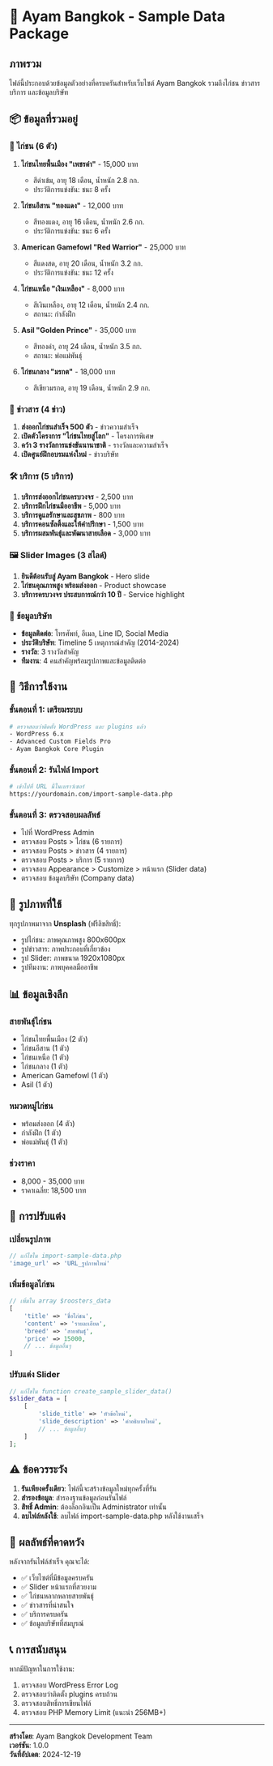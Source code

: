 # 🐓 Ayam Bangkok - Sample Data Package

## ภาพรวม
ไฟล์นี้ประกอบด้วยข้อมูลตัวอย่างที่ครบครันสำหรับเว็บไซต์ Ayam Bangkok รวมถึงไก่ชน ข่าวสาร บริการ และข้อมูลบริษัท

## 📦 ข้อมูลที่รวมอยู่

### 🐓 ไก่ชน (6 ตัว)
1. **ไก่ชนไทยพื้นเมือง "เพชรดำ"** - 15,000 บาท
   - สีดำเข้ม, อายุ 18 เดือน, น้ำหนัก 2.8 กก.
   - ประวัติการแข่งขัน: ชนะ 8 ครั้ง

2. **ไก่ชนอีสาน "ทองแดง"** - 12,000 บาท
   - สีทองแดง, อายุ 16 เดือน, น้ำหนัก 2.6 กก.
   - ประวัติการแข่งขัน: ชนะ 6 ครั้ง

3. **American Gamefowl "Red Warrior"** - 25,000 บาท
   - สีแดงสด, อายุ 20 เดือน, น้ำหนัก 3.2 กก.
   - ประวัติการแข่งขัน: ชนะ 12 ครั้ง

4. **ไก่ชนเหนือ "เงินเหลือง"** - 8,000 บาท
   - สีเงินเหลือง, อายุ 12 เดือน, น้ำหนัก 2.4 กก.
   - สถานะ: กำลังฝึก

5. **Asil "Golden Prince"** - 35,000 บาท
   - สีทองคำ, อายุ 24 เดือน, น้ำหนัก 3.5 กก.
   - สถานะ: พ่อแม่พันธุ์

6. **ไก่ชนกลาง "มรกต"** - 18,000 บาท
   - สีเขียวมรกต, อายุ 19 เดือน, น้ำหนัก 2.9 กก.

### 📰 ข่าวสาร (4 ข่าว)
1. **ส่งออกไก่ชนสำเร็จ 500 ตัว** - ข่าวความสำเร็จ
2. **เปิดตัวโครงการ "ไก่ชนไทยสู่โลก"** - โครงการพิเศษ
3. **คว้า 3 รางวัลการแข่งขันนานาชาติ** - รางวัลและความสำเร็จ
4. **เปิดศูนย์ฝึกอบรมแห่งใหม่** - ข่าวบริษัท

### 🛠 บริการ (5 บริการ)
1. **บริการส่งออกไก่ชนครบวงจร** - 2,500 บาท
2. **บริการฝึกไก่ชนมืออาชีพ** - 5,000 บาท
3. **บริการดูแลรักษาและสุขภาพ** - 800 บาท
4. **บริการคอนซัลติ้งและให้คำปรึกษา** - 1,500 บาท
5. **บริการผสมพันธุ์และพัฒนาสายเลือด** - 3,000 บาท

### 🖼 Slider Images (3 สไลด์)
1. **ยินดีต้อนรับสู่ Ayam Bangkok** - Hero slide
2. **ไก่ชนคุณภาพสูง พร้อมส่งออก** - Product showcase
3. **บริการครบวงจร ประสบการณ์กว่า 10 ปี** - Service highlight

### 🏢 ข้อมูลบริษัท
- **ข้อมูลติดต่อ**: โทรศัพท์, อีเมล, Line ID, Social Media
- **ประวัติบริษัท**: Timeline 5 เหตุการณ์สำคัญ (2014-2024)
- **รางวัล**: 3 รางวัลสำคัญ
- **ทีมงาน**: 4 คนสำคัญพร้อมรูปภาพและข้อมูลติดต่อ

## 🚀 วิธีการใช้งาน

### ขั้นตอนที่ 1: เตรียมระบบ
```bash
# ตรวจสอบว่าติดตั้ง WordPress และ plugins แล้ว
- WordPress 6.x
- Advanced Custom Fields Pro
- Ayam Bangkok Core Plugin
```

### ขั้นตอนที่ 2: รันไฟล์ Import
```bash
# เข้าไปที่ URL นี้ในเบราว์เซอร์
https://yourdomain.com/import-sample-data.php
```

### ขั้นตอนที่ 3: ตรวจสอบผลลัพธ์
- ไปที่ WordPress Admin
- ตรวจสอบ Posts > ไก่ชน (6 รายการ)
- ตรวจสอบ Posts > ข่าวสาร (4 รายการ)
- ตรวจสอบ Posts > บริการ (5 รายการ)
- ตรวจสอบ Appearance > Customize > หน้าแรก (Slider data)
- ตรวจสอบ ข้อมูลบริษัท (Company data)

## 🎨 รูปภาพที่ใช้

ทุกรูปภาพมาจาก **Unsplash** (ฟรีลิขสิทธิ์):
- รูปไก่ชน: ภาพคุณภาพสูง 800x600px
- รูปข่าวสาร: ภาพประกอบที่เกี่ยวข้อง
- รูป Slider: ภาพขนาด 1920x1080px
- รูปทีมงาน: ภาพบุคคลมืออาชีพ

## 📊 ข้อมูลเชิงลึก

### สายพันธุ์ไก่ชน
- ไก่ชนไทยพื้นเมือง (2 ตัว)
- ไก่ชนอีสาน (1 ตัว)
- ไก่ชนเหนือ (1 ตัว)
- ไก่ชนกลาง (1 ตัว)
- American Gamefowl (1 ตัว)
- Asil (1 ตัว)

### หมวดหมู่ไก่ชน
- พร้อมส่งออก (4 ตัว)
- กำลังฝึก (1 ตัว)
- พ่อแม่พันธุ์ (1 ตัว)

### ช่วงราคา
- 8,000 - 35,000 บาท
- ราคาเฉลี่ย: 18,500 บาท

## 🔧 การปรับแต่ง

### เปลี่ยนรูปภาพ
```php
// แก้ไขใน import-sample-data.php
'image_url' => 'URL_รูปภาพใหม่'
```

### เพิ่มข้อมูลไก่ชน
```php
// เพิ่มใน array $roosters_data
[
    'title' => 'ชื่อไก่ชน',
    'content' => 'รายละเอียด',
    'breed' => 'สายพันธุ์',
    'price' => 15000,
    // ... ข้อมูลอื่นๆ
]
```

### ปรับแต่ง Slider
```php
// แก้ไขใน function create_sample_slider_data()
$slider_data = [
    [
        'slide_title' => 'หัวข้อใหม่',
        'slide_description' => 'คำอธิบายใหม่',
        // ... ข้อมูลอื่นๆ
    ]
];
```

## ⚠️ ข้อควรระวัง

1. **รันเพียงครั้งเดียว**: ไฟล์นี้จะสร้างข้อมูลใหม่ทุกครั้งที่รัน
2. **สำรองข้อมูล**: สำรองฐานข้อมูลก่อนรันไฟล์
3. **สิทธิ์ Admin**: ต้องล็อกอินเป็น Administrator เท่านั้น
4. **ลบไฟล์หลังใช้**: ลบไฟล์ import-sample-data.php หลังใช้งานเสร็จ

## 🎯 ผลลัพธ์ที่คาดหวัง

หลังจากรันไฟล์สำเร็จ คุณจะได้:
- ✅ เว็บไซต์ที่มีข้อมูลครบครัน
- ✅ Slider หน้าแรกที่สวยงาม
- ✅ ไก่ชนหลากหลายสายพันธุ์
- ✅ ข่าวสารที่น่าสนใจ
- ✅ บริการครบครัน
- ✅ ข้อมูลบริษัทที่สมบูรณ์

## 📞 การสนับสนุน

หากมีปัญหาในการใช้งาน:
1. ตรวจสอบ WordPress Error Log
2. ตรวจสอบว่าติดตั้ง plugins ครบถ้วน
3. ตรวจสอบสิทธิ์การเขียนไฟล์
4. ตรวจสอบ PHP Memory Limit (แนะนำ 256MB+)

---

**สร้างโดย**: Ayam Bangkok Development Team  
**เวอร์ชัน**: 1.0.0  
**วันที่อัปเดต**: 2024-12-19